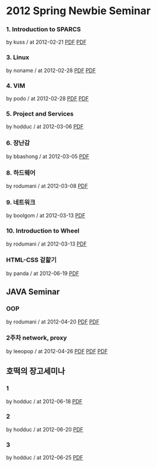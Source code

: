 # 2012 Spring Newbie Seminar

### 1. Introduction to SPARCS

by kuss / at 2012-02-21
[PDF](https://s3.ap-northeast-2.amazonaws.com/sparcs.home/seminars/kuss-20120308-1.pdf)
[PDF](https://s3.ap-northeast-2.amazonaws.com/sparcs.home/seminars/kuss-20120308-2.pptx)

### 3. Linux

by noname / at 2012-02-28
[PDF](https://s3.ap-northeast-2.amazonaws.com/sparcs.home/seminars/noname-20120415-1.pdf)
[PDF](https://s3.ap-northeast-2.amazonaws.com/sparcs.home/seminars/noname-20120415-2.pptx)

### 4. VIM

by podo / at 2012-02-28
[PDF](https://s3.ap-northeast-2.amazonaws.com/sparcs.home/seminars/podo-20120229-1.pptx)
[PDF](https://s3.ap-northeast-2.amazonaws.com/sparcs.home/seminars/podo-20120229-2.pdf)

### 5. Project and Services

by hodduc / at 2012-03-06
[PDF](https://s3.ap-northeast-2.amazonaws.com/sparcs.home/seminars/hodduc-20120306-1.pdf)

### 6. 장난감

by bbashong / at 2012-03-05
[PDF](https://s3.ap-northeast-2.amazonaws.com/sparcs.home/seminars/bbashong-20120306-1.pptx)

### 8. 하드웨어

by rodumani / at 2012-03-08
[PDF](https://s3.ap-northeast-2.amazonaws.com/sparcs.home/seminars/rodumani-20120313-1.pdf)

### 9. 네트워크

by boolgom / at 2012-03-13
[PDF](https://s3.ap-northeast-2.amazonaws.com/sparcs.home/seminars/boolgom-20120313-1.pptx)

### 10. Introduction to Wheel

by rodumani / at 2012-03-13
[PDF](https://s3.ap-northeast-2.amazonaws.com/sparcs.home/seminars/rodumani-20120406-1.pdf)

### HTML-CSS 겉핥기

by panda / at 2012-06-19
[PDF](https://s3.ap-northeast-2.amazonaws.com/sparcs.home/seminars/panda-20120619.pptx)

## JAVA Seminar

### OOP

by rodumani / at 2012-04-20
[PDF](https://s3.ap-northeast-2.amazonaws.com/sparcs.home/seminars/rodumani-20140330-0.pptx)
[PDF](https://s3.ap-northeast-2.amazonaws.com/sparcs.home/seminars/rodumani-20140330-1.pptx)

### 2주차 network, proxy

by leeopop / at 2012-04-26
[PDF](https://s3.ap-northeast-2.amazonaws.com/sparcs.home/seminars/leeopop-20120426-1.pdf)
[PDF](https://s3.ap-northeast-2.amazonaws.com/sparcs.home/seminars/leeopop-20120426-2.pdf)
[PDF](https://s3.ap-northeast-2.amazonaws.com/sparcs.home/seminars/leeopop-20120426-3.zip)

## 호떡의 장고세미나

### 1

by hodduc / at 2012-06-18
[PDF](https://s3.ap-northeast-2.amazonaws.com/sparcs.home/seminars/hodduc-20120618-1.pptx)

### 2

by hodduc / at 2012-06-20
[PDF](https://s3.ap-northeast-2.amazonaws.com/sparcs.home/seminars/hodduc-20120620-1.pdf)

### 3

by hodduc / at 2012-06-25
[PDF](https://s3.ap-northeast-2.amazonaws.com/sparcs.home/seminars/hodduc-20120627-1.pptx)
